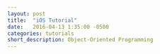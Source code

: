 ```yaml
---
layout: post
title:  "iOS Tutorial"
date:   2016-04-13 1:35:00 -0500
categories: tutorials
short_description: Object-Oriented Programming
---
```


<div class="paragraph">
</div>